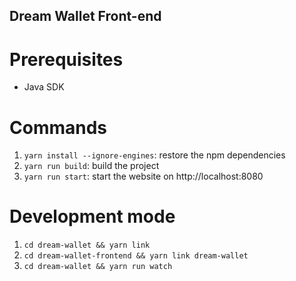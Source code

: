 ## Dream Wallet Front-end

# Prerequisites
* Java SDK

# Commands

1. `yarn install --ignore-engines`: restore the npm dependencies
2. `yarn run build`: build the project
3. `yarn run start`: start the website on http://localhost:8080

# Development mode

1. `cd dream-wallet && yarn link`
2. `cd dream-wallet-frontend && yarn link dream-wallet`
3. `cd dream-wallet && yarn run watch`
